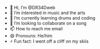 - 👋 Hi, I’m @DR34Dweb
- 👀 I’m interested in music and the arts
- 🌱 I’m currently learning drums and coding
- 💞️ I’m looking to collaborate on a song
- 📫 How to reach me email
- 😄 Pronouns: He/him
- ⚡ Fun fact: I went off a cliff on my skiis 

<!---
DR34Dweb/DR34Dweb is a ✨ special ✨ repository because its `README.md` (this file) appears on your GitHub profile.
You can click the Preview link to take a look at your changes.
--->
